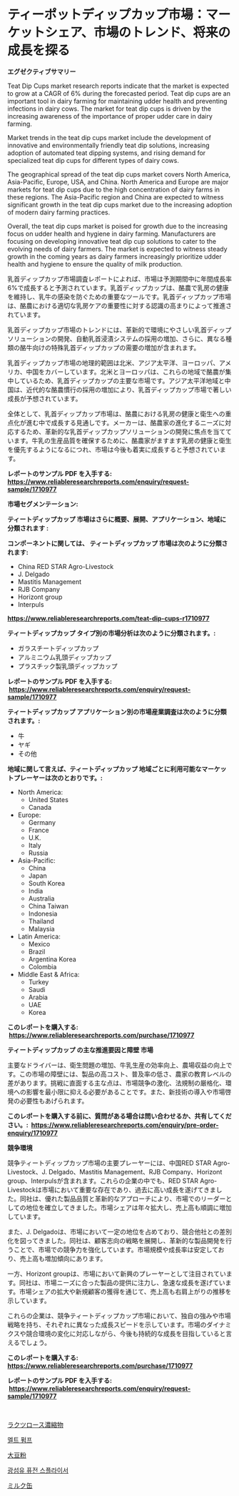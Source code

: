 <p><h1>ティーポットディップカップ市場：マーケットシェア、市場のトレンド、将来の成長を探る</h1></p><p><strong>エグゼクティブサマリー</strong></p>
<p><p>Teat Dip Cups market research reports indicate that the market is expected to grow at a CAGR of 6% during the forecasted period. Teat dip cups are an important tool in dairy farming for maintaining udder health and preventing infections in dairy cows. The market for teat dip cups is driven by the increasing awareness of the importance of proper udder care in dairy farming.</p><p>Market trends in the teat dip cups market include the development of innovative and environmentally friendly teat dip solutions, increasing adoption of automated teat dipping systems, and rising demand for specialized teat dip cups for different types of dairy cows.</p><p>The geographical spread of the teat dip cups market covers North America, Asia-Pacific, Europe, USA, and China. North America and Europe are major markets for teat dip cups due to the high concentration of dairy farms in these regions. The Asia-Pacific region and China are expected to witness significant growth in the teat dip cups market due to the increasing adoption of modern dairy farming practices.</p><p>Overall, the teat dip cups market is poised for growth due to the increasing focus on udder health and hygiene in dairy farming. Manufacturers are focusing on developing innovative teat dip cup solutions to cater to the evolving needs of dairy farmers. The market is expected to witness steady growth in the coming years as dairy farmers increasingly prioritize udder health and hygiene to ensure the quality of milk production.</p><p>乳首ディップカップ市場調査レポートによれば、市場は予測期間中に年間成長率6%で成長すると予測されています。乳首ディップカップは、酪農で乳房の健康を維持し、乳牛の感染を防ぐための重要なツールです。乳首ディップカップ市場は、酪農における適切な乳房ケアの重要性に対する認識の高まりによって推進されています。</p><p>乳首ディップカップ市場のトレンドには、革新的で環境にやさしい乳首ディップソリューションの開発、自動乳首浸漬システムの採用の増加、さらに、異なる種類の酪牛向けの特殊乳首ディップカップの需要の増加が含まれます。</p><p>乳首ディップカップ市場の地理的範囲は北米、アジア太平洋、ヨーロッパ、アメリカ、中国をカバーしています。北米とヨーロッパは、これらの地域で酪農が集中しているため、乳首ディップカップの主要な市場です。アジア太平洋地域と中国は、近代的な酪農慣行の採用の増加により、乳首ディップカップ市場で著しい成長が予想されています。</p><p>全体として、乳首ディップカップ市場は、酪農における乳房の健康と衛生への重点化が進む中で成長する見通しです。メーカーは、酪農家の進化するニーズに対応するため、革新的な乳首ディップカップソリューションの開発に焦点を当てています。牛乳の生産品質を確保するために、酪農家がますます乳房の健康と衛生を優先するようになるにつれ、市場は今後も着実に成長すると予想されています。</p></p>
<p><strong>レポートのサンプル PDF を入手する: <a href="https://www.reliableresearchreports.com/enquiry/request-sample/1710977">https://www.reliableresearchreports.com/enquiry/request-sample/1710977</a></strong></p>
<p><strong>市場セグメンテーション:</strong></p>
<p><strong> ティートディップカップ 市場はさらに概要、展開、アプリケーション、地域に分類されます :</strong></p>
<p><strong>コンポーネントに関しては、 ティートディップカップ 市場は次のように分類されます: &nbsp;</strong></p>
<p><ul><li>China RED STAR Agro-Livestock</li><li>J. Delgado</li><li>Mastitis Management</li><li>RJB Company</li><li>Horizont group</li><li>Interpuls</li></ul></p>
<p><strong><a href="https://www.reliableresearchreports.com/teat-dip-cups-r1710977">https://www.reliableresearchreports.com/teat-dip-cups-r1710977</a></strong></p>
<p><strong> ティートディップカップ タイプ別の市場分析は次のように分類されます。:</strong></p>
<p><ul><li>ガラスチートディップカップ</li><li>アルミニウム乳頭ディップカップ</li><li>プラスチック製乳頭ディップカップ</li></ul></p>
<p><strong>レポートのサンプル PDF を入手する: &nbsp;<a href="https://www.reliableresearchreports.com/enquiry/request-sample/1710977">https://www.reliableresearchreports.com/enquiry/request-sample/1710977</a></strong></p>
<p><strong> ティートディップカップ アプリケーション別の市場産業調査は次のように分類されます。:</strong></p>
<p><ul><li>牛</li><li>ヤギ</li><li>その他</li></ul></p>
<p><strong>地域に関して言えば、ティートディップカップ 地域ごとに利用可能なマーケットプレーヤーは次のとおりです。:</strong></p>
<p><ul>
    <li>
        North America:
        <ul>
            <li>United States</li>
            <li>Canada</li>
        </ul>
    </li>
    <li>
        Europe:
        <ul>
            <li>Germany</li>
            <li>France</li>
            <li>U.K.</li>
            <li>Italy</li>
            <li>Russia</li>
        </ul>
    </li>
    <li>
        Asia-Pacific:
        <ul>
            <li>China</li>
            <li>Japan</li>
            <li>South Korea</li>
            <li>India</li>
            <li>Australia</li>
            <li>China Taiwan</li>
            <li>Indonesia</li>
            <li>Thailand</li>
            <li>Malaysia</li>
        </ul>
    </li>
    <li>
        Latin America:
        <ul>
            <li>Mexico</li>
            <li>Brazil</li>
            <li>Argentina Korea</li>
            <li>Colombia</li>
        </ul>
    </li>
    <li>
        Middle East & Africa:
        <ul>
            <li>Turkey</li>
            <li>Saudi</li>
            <li>Arabia</li>
            <li>UAE</li>
            <li>Korea</li>
        </ul>
    </li>
    </ul></p>
<p><strong>このレポートを購入する: &nbsp;<a href="https://www.reliableresearchreports.com/purchase/1710977">https://www.reliableresearchreports.com/purchase/1710977</a></strong></p>
<p><strong>ティートディップカップ の主な推進要因と障壁 市場</strong></p>
<p><p>主要なドライバーは、衛生問題の増加、牛乳生産の効率向上、農場収益の向上です。この市場の障壁には、製品の高コスト、普及率の低さ、農家の教育レベルの差があります。挑戦に直面する主な点は、市場競争の激化、法規制の厳格化、環境への影響を最小限に抑える必要があることです。また、新技術の導入や市場啓発の必要性もあげられます。</p></p>
<p><strong>このレポートを購入する前に、質問がある場合は問い合わせるか、共有してください。:&nbsp; <a href="https://www.reliableresearchreports.com/enquiry/pre-order-enquiry/1710977">https://www.reliableresearchreports.com/enquiry/pre-order-enquiry/1710977</a></strong></p>
<p><strong>競争環境</strong></p>
<p><p>競争ティートディップカップ市場の主要プレーヤーには、中国RED STAR Agro-Livestock、J. Delgado、Mastitis Management、RJB Company、Horizont group、Interpulsが含まれます。これらの企業の中でも、RED STAR Agro-Livestockは市場において重要な存在であり、過去に高い成長を遂げてきました。同社は、優れた製品品質と革新的なアプローチにより、市場でのリーダーとしての地位を確立してきました。市場シェアは年々拡大し、売上高も順調に増加しています。</p><p>また、J. Delgadoは、市場において一定の地位を占めており、競合他社との差別化を図ってきました。同社は、顧客志向の戦略を展開し、革新的な製品開発を行うことで、市場での競争力を強化しています。市場規模や成長率は安定しており、売上高も増加傾向にあります。</p><p>一方、Horizont groupは、市場において新興のプレーヤーとして注目されています。同社は、市場ニーズに合った製品の提供に注力し、急速な成長を遂げています。市場シェアの拡大や新規顧客の獲得を通じて、売上高も右肩上がりの推移を示しています。</p><p>これらの企業は、競争ティートディップカップ市場において、独自の強みや市場戦略を持ち、それぞれに異なった成長スピードを示しています。市場のダイナミクスや競合環境の変化に対応しながら、今後も持続的な成長を目指していると言えるでしょう。</p></p>
<p><strong>このレポートを購入する: &nbsp; <a href="https://www.reliableresearchreports.com/purchase/1710977">https://www.reliableresearchreports.com/purchase/1710977</a></strong></p>
<p><strong>レポートのサンプル PDF を入手する: &nbsp;<a href="https://www.reliableresearchreports.com/enquiry/request-sample/1710977">https://www.reliableresearchreports.com/enquiry/request-sample/1710977</a></strong><strong></strong></p>
<p>&nbsp;</p>
<p><p><a href="https://medium.com/@jonathanailey6577467/%E3%83%A9%E3%82%AF%E3%83%81%E3%83%A5%E3%83%AD%E3%83%BC%E3%82%B9%E6%BF%83%E7%B8%AE%E5%B8%82%E5%A0%B4%E3%81%AE%E8%A6%8F%E6%A8%A1%E3%81%AF-%E3%82%B0%E3%83%AD%E3%83%BC%E3%83%90%E3%83%AB%E7%94%A3%E6%A5%AD%E3%81%AB%E3%81%8A%E3%81%91%E3%82%8B%E6%9C%80%E9%81%A9%E3%81%AA%E3%83%9E%E3%83%BC%E3%82%B1%E3%83%86%E3%82%A3%E3%83%B3%E3%82%B0%E3%83%81%E3%83%A3%E3%83%8D%E3%83%AB%E3%82%92%E6%98%8E%E3%82%89%E3%81%8B%E3%81%AB%E3%81%97%E3%81%BE%E3%81%99-0ace4d5e226f">ラクツロース濃縮物</a></p><p><a href="https://medium.com/@kenyonjohns/%EB%85%B9%EB%8A%94-%ED%8E%8C%ED%94%84-%EC%8B%9C%EC%9E%A5-%EA%B7%9C%EB%AA%A8-%EB%B0%8F-%EC%8B%9C%EC%9E%A5-%EB%8F%99%ED%96%A5-%EC%99%84%EC%A0%84%ED%95%9C-%EC%82%B0%EC%97%85-%EA%B0%9C%EC%9A%94-2024%EB%85%84%EB%B6%80%ED%84%B0-2031%EB%85%84%EA%B9%8C%EC%A7%80-00eb74bb26b1">멜트 펌프</a></p><p><a href="https://medium.com/@redsalmon1949/%E5%A4%A7%E8%B1%86%E7%B2%89%E5%B8%82%E5%A0%B4%E8%A6%8F%E6%A8%A1-cagr-%E3%83%88%E3%83%AC%E3%83%B3%E3%83%89-2024-2030-1a93d4e03ca8">大豆粉</a></p><p><a href="https://medium.com/@codinchelcea2022/%EA%B4%91%EC%84%AC%EC%9C%A0-%ED%93%A8%EC%A0%84-%EC%8A%A4%ED%94%8C%EB%9D%BC%EC%9D%B4%EC%84%9C-%EC%8B%9C%EC%9E%A5-%EB%B6%84%EC%84%9D-%EA%B7%B8%EA%B2%83%EC%9D%98-cagr-%EC%8B%9C%EC%9E%A5-%EC%84%B8%EB%B6%84%ED%99%94-%EB%B0%8F-%EA%B8%80%EB%A1%9C%EB%B2%8C-%EC%82%B0%EC%97%85-%EA%B0%9C%EC%9A%94-19ad566f1a2f">광섬유 퓨전 스플라이서</a></p><p><a href="https://github.com/EstaSprer20231/Market-Research-Report-List-1/blob/main/373581922697.md">ミルク缶</a></p></p>